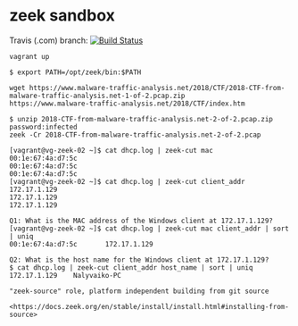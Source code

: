 # zeek sandbox

Travis (.com) branch:
[![Build Status](https://travis-ci.com/githubfoam/zeek-sandbox.svg?branch=master)](https://travis-ci.com/githubfoam/zeek-sandbox)  

~~~~
vagrant up

$ export PATH=/opt/zeek/bin:$PATH
~~~~
~~~~
wget https://www.malware-traffic-analysis.net/2018/CTF/2018-CTF-from-malware-traffic-analysis.net-1-of-2.pcap.zip
https://www.malware-traffic-analysis.net/2018/CTF/index.htm

$ unzip 2018-CTF-from-malware-traffic-analysis.net-2-of-2.pcap.zip
password:infected
zeek -Cr 2018-CTF-from-malware-traffic-analysis.net-2-of-2.pcap

[vagrant@vg-zeek-02 ~]$ cat dhcp.log | zeek-cut mac
00:1e:67:4a:d7:5c
00:1e:67:4a:d7:5c
00:1e:67:4a:d7:5c
[vagrant@vg-zeek-02 ~]$ cat dhcp.log | zeek-cut client_addr
172.17.1.129
172.17.1.129
172.17.1.129

Q1: What is the MAC address of the Windows client at 172.17.1.129?
[vagrant@vg-zeek-02 ~]$ cat dhcp.log | zeek-cut mac client_addr | sort | uniq
00:1e:67:4a:d7:5c       172.17.1.129

Q2: What is the host name for the Windows client at 172.17.1.129?
$ cat dhcp.log | zeek-cut client_addr host_name | sort | uniq
172.17.1.129    Nalyvaiko-PC

~~~~
~~~~
"zeek-source" role, platform independent building from git source

<https://docs.zeek.org/en/stable/install/install.html#installing-from-source>
~~~~

